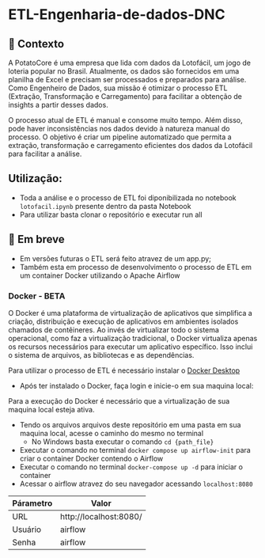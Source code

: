 # ETL-Engenharia-de-dados-DNC


## 🧠 Contexto

A PotatoCore é uma empresa que lida com dados da Lotofácil, um jogo de loteria popular no Brasil. Atualmente, os dados são fornecidos em uma planilha de Excel e precisam ser processados e preparados para análise. Como Engenheiro de Dados, sua missão é otimizar o processo ETL (Extração, Transformação e Carregamento) para facilitar a obtenção de insights a partir desses dados.

O processo atual de ETL é manual e consome muito tempo. Além disso, pode haver inconsistências nos dados devido à natureza manual do processo. O objetivo é criar um pipeline automatizado que permita a extração, transformação e carregamento eficientes dos dados da Lotofácil para facilitar a análise.

## Utilização:
* Toda a análise e o processo de ETL foi diponibilizada no notebook `lotofacil.ipynb` presente dentro da pasta Notebook
* Para utilizar basta clonar o repositório e executar run all
  
## 👀 Em breve 
* Em versões futuras o ETL será feito atravez de um app.py;
* Também esta em processo de desenvolvimento o processo de ETL em um container Docker utilizando o Apache Airflow

### Docker - BETA
O Docker é uma plataforma de virtualização de aplicativos que simplifica a criação, distribuição e execução de aplicativos em ambientes isolados chamados de contêineres. Ao invés de virtualizar todo o sistema operacional, como faz a virtualização tradicional, o Docker virtualiza apenas os recursos necessários para executar um aplicativo específico. Isso inclui o sistema de arquivos, as bibliotecas e as dependências.

Para utilizar o processo de ETL é necessário instalar o [Docker Desktop](https://www.docker.com/)
* Após ter instalado o Docker, faça login e inicie-o em sua maquina local:
  
 Para a execução do Docker é necessário que a virtualização de sua maquina local esteja ativa.

 * Tendo os arquivos arquivos deste repositório em uma pasta em sua maquina local, acesse o caminho do mesmo no terminal
   - No Windows basta executar o comando `cd {path_file}`
* Executar o comando no terminal `docker compose up airflow-init` para criar o container Docker contendo o Airflow
* Executar o comando no terminal `docker-compose up -d` para iniciar o container
* Acessar o airflow atravez do seu navegador acessando `localhost:8080`

|Párametro| Valor|
|-|-|
| URL|http://localhost:8080/|
|Usuário| airflow|
|Senha | airflow |







